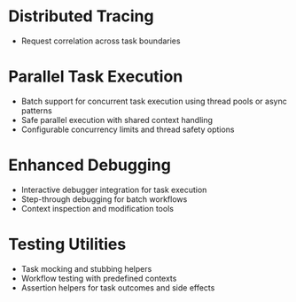 # Distributed Tracing
- Request correlation across task boundaries

# Parallel Task Execution
- Batch support for concurrent task execution using thread pools or async patterns
- Safe parallel execution with shared context handling
- Configurable concurrency limits and thread safety options

# Enhanced Debugging
- Interactive debugger integration for task execution
- Step-through debugging for batch workflows
- Context inspection and modification tools

# Testing Utilities
- Task mocking and stubbing helpers
- Workflow testing with predefined contexts
- Assertion helpers for task outcomes and side effects
